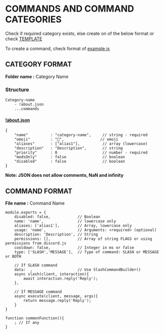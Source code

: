 # COMMANDS AND COMMAND CATEGORIES

Check if required category exists, else create on of the below format or check [TEMPLATE](./TEMPLATE) 

To create a command, check format of [example.js](./TEMPELATE/example.js)


## CATEGORY FORMAT

**Folder name :** Category Name

### Structure

```
Category-name
    - !about.json
    ...commands
```

#### [!about.json](./TEMPLATE/!about.json)

```
{
    "name"          : "category-name",     // string - required
    "emoji"         : "🎃",                // emoji  
    "aliases"       : ["alias1"],          // array (lowercase)  
    "description"   : "Description",       // string 
    "priority"      : 0                    // number - required
    "modsOnly"      : false                // boolean
    "disabled"      : false                // boolean
}
```

**Note: JSON does not allow comments, NaN and infinity**


## COMMAND FORMAT

**File name :** Command Name

```
module.exports = {
    disabled: false,            // Boolean
    name: 'name',               // lowercase only
    aliases: ['alias1'],        // Array, lowercase only   
    usage: 'name',              // Arguments: <required> (optional)
    description: 'Description', // String
    permissions: [],            // Array of string FLAGS or using permissions from discord.js
    cooldown: false,            // Integer in ms or false
    type: ['SLASH','MESSAGE'],  // Type of command: SLASH or MESSAGE or BOTH
    
    // If SLASH command
    data:  ,                    // Use SlashCommandBuilder() 
    async slash(client, interaction){
        await interaction.reply('Reply');
    },                 
    
    // If MESSAGE command 
    async execute(client, message, args){
        return message.reply('Reply');
    }
}

function commonFunction(){
    ; // If any
}
```
